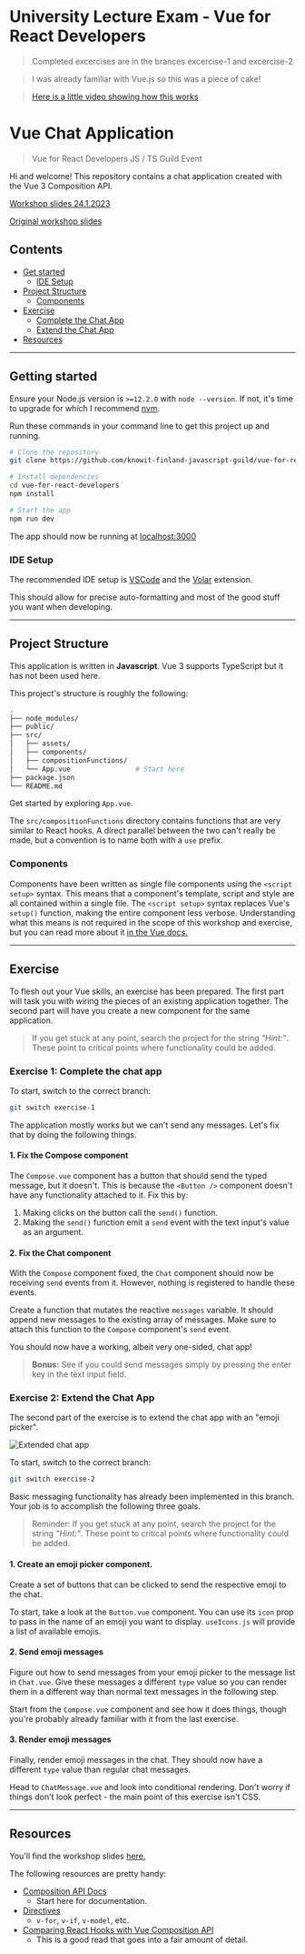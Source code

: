 # University Lecture Exam - Vue for React Developers
> Completed excercises are in the brances excercise-1 and excercise-2

> I was already familiar with Vue.js so this was a piece of cake!

> [Here is a little video showing how this works](https://imgur.com/a/8KOySte)

# Vue Chat Application

> Vue for React Developers JS / TS Guild Event

Hi and welcome! This repository contains a chat application created with the Vue 3 Composition API.

[Workshop slides 24.1.2023](./docs/Introduction%20to%20Declarative%20DOM%20Manipulation.pdf)

[Original workshop slides](https://xd.adobe.com/view/4a2bc58a-b5cf-45b3-ab5d-771d7ec9dd83-1f78/)

## Contents

- [Get started](#getting-started)
  - [IDE Setup](#ide-setup)
- [Project Structure](#project-structure)
  - [Components](#components)
- [Exercise](#exercise)
  - [Complete the Chat App](#exercise-1-complete-the-chat-app)
  - [Extend the Chat App](#exercise-2-extend-the-chat-app)
- [Resources](#resources)

---

## Getting started

Ensure your Node.js version is `>=12.2.0` with `node --version`. If not, it's time to upgrade for which I recommend [nvm](https://github.com/nvm-sh/nvm).

Run these commands in your command line to get this project up and running.

```bash
# Clone the repository
git clone https://github.com/knowit-finland-javascript-guild/vue-for-react-developers.git

# Install dependencies
cd vue-for-react-developers
npm install

# Start the app
npm run dev
```

The app should now be running at [localhost:3000](http://localhost:3000])

### IDE Setup

The recommended IDE setup is [VSCode](https://code.visualstudio.com/) and the [Volar](https://marketplace.visualstudio.com/items?itemName=johnsoncodehk.volar) extension.

This should allow for precise auto-formatting and most of the good stuff you want when developing.

---

## Project Structure

This application is written in **Javascript**. Vue 3 supports TypeScript but it has not been used here.

This project's structure is roughly the following:

```bash
.
├── node_modules/
├── public/
├── src/
│   ├── assets/
│   ├── components/
│   ├── compositionFunctions/
│   └── App.vue                # Start here
├── package.json
└── README.md
```

Get started by exploring `App.vue`.

The `src/compositionFunctions` directory contains functions that are very similar to React hooks. A direct parallel between the two can't really be made, but a convention is to name both with a `use` prefix.

### Components

Components have been written as single file components using the `<script setup>` syntax. This means that a component's template, script and style are all contained within a single file. The `<script setup>` syntax replaces Vue's `setup()` function, making the entire component less verbose. Understanding what this means is not required in the scope of this workshop and exercise, but you can read more about it [in the Vue docs.](https://vuejs.org/api/sfc-script-setup.html)

---

## Exercise

To flesh out your Vue skills, an exercise has been prepared. The first part will task you with wiring the pieces of an existing application together. The second part will have you create a new component for the same application.

> If you get stuck at any point, search the project for the string _"Hint:"_. These point to critical points where functionality could be added.

### Exercise 1: Complete the chat app

To start, switch to the correct branch:

```bash
git switch exercise-1
```

The application mostly works but we can't send any messages. Let's fix that by doing the following things.

#### **1. Fix the Compose component**

The `Compose.vue` component has a button that should send the typed message, but it doesn't. This is because the `<Button />` component doesn't have any functionality attached to it. Fix this by:

1. Making clicks on the button call the `send()` function.
2. Making the `send()` function emit a `send` event with the text input's value as an argument.

#### **2. Fix the Chat component**

With the `Compose` component fixed, the `Chat` component should now be receiving `send` events from it. However, nothing is registered to handle these events.

Create a function that mutates the reactive `messages` variable. It should append new messages to the existing array of messages. Make sure to attach this function to the `Compose` component's `send` event.

You should now have a working, albeit very one-sided, chat app!

> **Bonus:** See if you could send messages simply by pressing the enter key in the text input field.

### Exercise 2: Extend the Chat App

The second part of the exercise is to extend the chat app with an "emoji picker".

![Extended chat app](/docs/exercise-2-result.png)

To start, switch to the correct branch:

```bash
git switch exercise-2
```

Basic messaging functionality has already been implemented in this branch. Your job is to accomplish the following three goals.

> Reminder: If you get stuck at any point, search the project for the string _"Hint:"_. These point to critical points where functionality could be added.

#### **1. Create an emoji picker component.**

Create a set of buttons that can be clicked to send the respective emoji to the chat.

To start, take a look at the `Button.vue` component. You can use its `icon` prop to pass in the name of an emoji you want to display. `useIcons.js` will provide a list of available emojis.

#### **2. Send emoji messages**

Figure out how to send messages from your emoji picker to the message list in `Chat.vue`. Give these messages a different `type` value so you can render them in a different way than normal text messages in the following step.

Start from the `Compose.vue` component and see how it does things, though you're probably already familiar with it from the last exercise.

#### **3. Render emoji messages**

Finally, render emoji messages in the chat. They should now have a different `type` value than regular chat messages.

Head to `ChatMessage.vue` and look into conditional rendering. Don't worry if things don't look perfect - the main point of this exercise isn't CSS.

---

## Resources

You'll find the workshop slides [here.](https://xd.adobe.com/view/4a2bc58a-b5cf-45b3-ab5d-771d7ec9dd83-1f78/)

The following resources are pretty handy:

- [Composition API Docs](https://vuejs.org/api/#composition-api)
  - Start here for documentation.
- [Directives](https://vuejs.org/api/built-in-directives.html#v-text)
  - `v-for`, `v-if`, `v-model`, etc.
- [Comparing React Hooks with Vue Composition API](https://dev.to/voluntadpear/comparing-react-hooks-with-vue-composition-api-4b32)
  - This is a good read that goes into a fair amount of detail.

